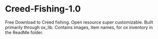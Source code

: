 # Creed-Fishing-1.0
Free Download to Creed fishing. Open resource super customizable. Built primarily through ox_lib. Contains images, item names, for ox inventory in the ReadMe folder.
